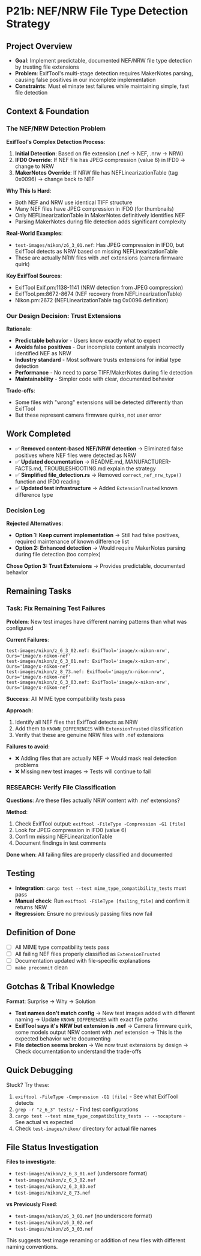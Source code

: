 # P21b: NEF/NRW File Type Detection Strategy

## Project Overview

- **Goal**: Implement predictable, documented NEF/NRW file type detection by trusting file extensions
- **Problem**: ExifTool's multi-stage detection requires MakerNotes parsing, causing false positives in our incomplete implementation
- **Constraints**: Must eliminate test failures while maintaining simple, fast file detection

## Context & Foundation

### The NEF/NRW Detection Problem

**ExifTool's Complex Detection Process**:
1. **Initial Detection**: Based on file extension (.nef → NEF, .nrw → NRW)
2. **IFD0 Override**: If NEF file has JPEG compression (value 6) in IFD0 → change to NRW
3. **MakerNotes Override**: If NRW file has NEFLinearizationTable (tag 0x0096) → change back to NEF

**Why This Is Hard**:
- Both NEF and NRW use identical TIFF structure
- Many NEF files have JPEG compression in IFD0 (for thumbnails) 
- Only NEFLinearizationTable in MakerNotes definitively identifies NEF
- Parsing MakerNotes during file detection adds significant complexity

**Real-World Examples**:
- `test-images/nikon/z6_3_01.nef`: Has JPEG compression in IFD0, but ExifTool detects as NRW based on missing NEFLinearizationTable
- These are actually NRW files with .nef extensions (camera firmware quirk)

**Key ExifTool Sources**:
- ExifTool Exif.pm:1138-1141 (NRW detection from JPEG compression)
- ExifTool.pm:8672-8674 (NEF recovery from NEFLinearizationTable)
- Nikon.pm:2672 (NEFLinearizationTable tag 0x0096 definition)

### Our Design Decision: Trust Extensions

**Rationale**:
- **Predictable behavior** - Users know exactly what to expect
- **Avoids false positives** - Our incomplete content analysis incorrectly identified NEF as NRW
- **Industry standard** - Most software trusts extensions for initial type detection
- **Performance** - No need to parse TIFF/MakerNotes during file detection
- **Maintainability** - Simpler code with clear, documented behavior

**Trade-offs**:
- Some files with "wrong" extensions will be detected differently than ExifTool
- But these represent camera firmware quirks, not user error

## Work Completed

- ✅ **Removed content-based NEF/NRW detection** → Eliminated false positives where NEF files were detected as NRW
- ✅ **Updated documentation** → README.md, MANUFACTURER-FACTS.md, TROUBLESHOOTING.md explain the strategy
- ✅ **Simplified file_detection.rs** → Removed `correct_nef_nrw_type()` function and IFD0 reading
- ✅ **Updated test infrastructure** → Added `ExtensionTrusted` known difference type

### Decision Log

**Rejected Alternatives**:
- **Option 1: Keep current implementation** → Still had false positives, required maintenance of known difference list
- **Option 2: Enhanced detection** → Would require MakerNotes parsing during file detection (too complex)

**Chose Option 3: Trust Extensions** → Provides predictable, documented behavior

## Remaining Tasks

### Task: Fix Remaining Test Failures

**Problem**: New test images have different naming patterns than what was configured

**Current Failures**:
```
test-images/nikon/z_6_3_02.nef: ExifTool='image/x-nikon-nrw', Ours='image/x-nikon-nef'
test-images/nikon/z_6_3_01.nef: ExifTool='image/x-nikon-nrw', Ours='image/x-nikon-nef'
test-images/nikon/z_8_73.nef: ExifTool='image/x-nikon-nrw', Ours='image/x-nikon-nef'
test-images/nikon/z_6_3_03.nef: ExifTool='image/x-nikon-nrw', Ours='image/x-nikon-nef'
```

**Success**: All MIME type compatibility tests pass

**Approach**: 
1. Identify all NEF files that ExifTool detects as NRW
2. Add them to `KNOWN_DIFFERENCES` with `ExtensionTrusted` classification
3. Verify that these are genuine NRW files with .nef extensions

**Failures to avoid**:
- ❌ Adding files that are actually NEF → Would mask real detection problems
- ❌ Missing new test images → Tests will continue to fail

### RESEARCH: Verify File Classification

**Questions**: Are these files actually NRW content with .nef extensions?

**Method**:
1. Check ExifTool output: `exiftool -FileType -Compression -G1 [file]`
2. Look for JPEG compression in IFD0 (value 6)
3. Confirm missing NEFLinearizationTable
4. Document findings in test comments

**Done when**: All failing files are properly classified and documented

## Testing

- **Integration**: `cargo test --test mime_type_compatibility_tests` must pass
- **Manual check**: Run `exiftool -FileType [failing_file]` and confirm it returns NRW
- **Regression**: Ensure no previously passing files now fail

## Definition of Done

- [ ] All MIME type compatibility tests pass
- [ ] All failing NEF files properly classified as `ExtensionTrusted`
- [ ] Documentation updated with file-specific explanations
- [ ] `make precommit` clean

## Gotchas & Tribal Knowledge

**Format**: Surprise → Why → Solution

- **Test names don't match config** → New test images added with different naming → Update `KNOWN_DIFFERENCES` with exact file paths
- **ExifTool says it's NRW but extension is .nef** → Camera firmware quirk, some models output NRW content with .nef extension → This is the expected behavior we're documenting
- **File detection seems broken** → We now trust extensions by design → Check documentation to understand the trade-offs

## Quick Debugging

Stuck? Try these:

1. `exiftool -FileType -Compression -G1 [file]` - See what ExifTool detects
2. `grep -r "z_6_3" tests/` - Find test configurations
3. `cargo test --test mime_type_compatibility_tests -- --nocapture` - See actual vs expected
4. Check `test-images/nikon/` directory for actual file names

## File Status Investigation

**Files to investigate**:
- `test-images/nikon/z_6_3_01.nef` (underscore format)
- `test-images/nikon/z_6_3_02.nef` 
- `test-images/nikon/z_6_3_03.nef`
- `test-images/nikon/z_8_73.nef`

**vs Previously Fixed**:
- `test-images/nikon/z6_3_01.nef` (no underscore format)
- `test-images/nikon/z6_3_02.nef`
- `test-images/nikon/z6_3_03.nef`

This suggests test image renaming or addition of new files with different naming conventions.